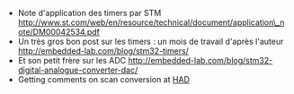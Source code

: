 
-   Note d'application des timers par STM
    http://www.st.com/web/en/resource/technical/document/application\_note/DM00042534.pdf
-   Un très gros bon post sur les timers : un mois de travail d'après
    l'auteur http://embedded-lab.com/blog/stm32-timers/
-   Et son petit frère sur les ADC
    http://embedded-lab.com/blog/stm32-digital-analogue-converter-dac/
-   Getting comments on scan conversion at
    [HAD](https://hackaday.io/project/9281-murgen/log/39271-ultrasound-and-scan-conversion/discussion-58228)

